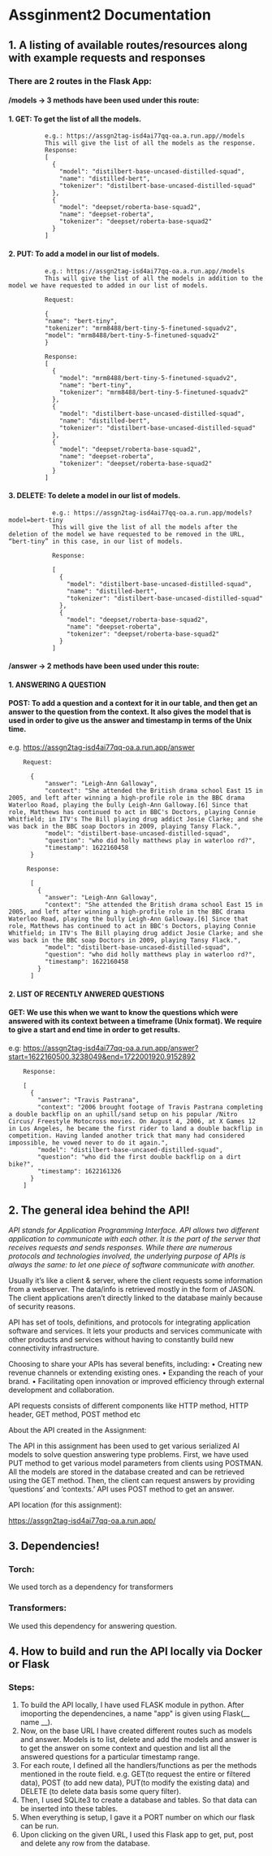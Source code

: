# Assginment2 Documentation

## 1. A listing of available routes/resources along with example requests and responses
### There are 2 routes in the Flask App:
#### /models -> 3 methods have been used under this route: 
  #### 1. GET: To get the list of all the models. 
              e.g.: https://assgn2tag-isd4ai77qq-oa.a.run.app//models 
              This will give the list of all the models as the response.
              Response:
              [
                {
                  "model": "distilbert-base-uncased-distilled-squad", 
                  "name": "distilled-bert", 
                  "tokenizer": "distilbert-base-uncased-distilled-squad"
                }, 
                {
                  "model": "deepset/roberta-base-squad2", 
                  "name": "deepset-roberta", 
                  "tokenizer": "deepset/roberta-base-squad2"
                }
              ]


  #### 2. PUT: To add a model in our list of models. 
              e.g.: https://assgn2tag-isd4ai77qq-oa.a.run.app//models 
              This will give the list of all the models in addition to the model we have requested to added in our list of models.

              Request:

              {
              "name": "bert-tiny",
              "tokenizer": "mrm8488/bert-tiny-5-finetuned-squadv2",
              "model": "mrm8488/bert-tiny-5-finetuned-squadv2"
              }

              Response:
              [
                {
                  "model": "mrm8488/bert-tiny-5-finetuned-squadv2", 
                  "name": "bert-tiny", 
                  "tokenizer": "mrm8488/bert-tiny-5-finetuned-squadv2"
                }, 
                {
                  "model": "distilbert-base-uncased-distilled-squad", 
                  "name": "distilled-bert", 
                  "tokenizer": "distilbert-base-uncased-distilled-squad"
                }, 
                {
                  "model": "deepset/roberta-base-squad2", 
                  "name": "deepset-roberta", 
                  "tokenizer": "deepset/roberta-base-squad2"
                }
              ]
  #### 3. DELETE: To delete a model in our list of models. 
                e.g.: https://assgn2tag-isd4ai77qq-oa.a.run.app/models?model=bert-tiny
                This will give the list of all the models after the deletion of the model we have requested to be removed in the URL, “bert-tiny” in this case, in our list of models.

                Response:

                [
                  {
                    "model": "distilbert-base-uncased-distilled-squad", 
                    "name": "distilled-bert", 
                    "tokenizer": "distilbert-base-uncased-distilled-squad"
                  }, 
                  {
                    "model": "deepset/roberta-base-squad2", 
                    "name": "deepset-roberta", 
                    "tokenizer": "deepset/roberta-base-squad2"
                  }
                ]

#### /answer -> 2 methods have been used under this route: 
#### 1. ANSWERING A QUESTION
####  POST: To add a question and a context for it in our table, and then get an answer to the question from the context. It also gives the model that is used in order to give us the answer and timestamp in terms of the Unix time.
e.g. https://assgn2tag-isd4ai77qq-oa.a.run.app/answer

        Request:

          {
              "answer": "Leigh-Ann Galloway", 
              "context": "She attended the British drama school East 15 in 2005, and left after winning a high-profile role in the BBC drama Waterloo Road, playing the bully Leigh-Ann Galloway.[6] Since that role, Matthews has continued to act in BBC's Doctors, playing Connie Whitfield; in ITV's The Bill playing drug addict Josie Clarke; and she was back in the BBC soap Doctors in 2009, playing Tansy Flack.", 
              "model": "distilbert-base-uncased-distilled-squad", 
              "question": "who did holly matthews play in waterloo rd?", 
              "timestamp": 1622160458
          }

         Response:

          [
            {
              "answer": "Leigh-Ann Galloway", 
              "context": "She attended the British drama school East 15 in 2005, and left after winning a high-profile role in the BBC drama Waterloo Road, playing the bully Leigh-Ann Galloway.[6] Since that role, Matthews has continued to act in BBC's Doctors, playing Connie Whitfield; in ITV's The Bill playing drug addict Josie Clarke; and she was back in the BBC soap Doctors in 2009, playing Tansy Flack.", 
              "model": "distilbert-base-uncased-distilled-squad", 
              "question": "who did holly matthews play in waterloo rd?", 
              "timestamp": 1622160458
            }
          ]

#### 2. LIST OF RECENTLY ANWERED QUESTIONS
#### GET: We use this when we want to know the questions which were answered with its context between a timeframe (Unix format). We require to give a start and end time in order to get results.
e.g:  https://assgn2tag-isd4ai77qq-oa.a.run.app/answer?start=1622160500.3238049&end=1722001920.9152892

        Response:

        [
          {
            "answer": "Travis Pastrana", 
            "context": "2006 brought footage of Travis Pastrana completing a double backflip on an uphill/sand setup on his popular /Nitro Circus/ Freestyle Motocross movies. On August 4, 2006, at X Games 12 in Los Angeles, he became the first rider to land a double backflip in competition. Having landed another trick that many had considered impossible, he vowed never to do it again.", 
            "model": "distilbert-base-uncased-distilled-squad", 
            "question": "who did the first double backflip on a dirt bike?", 
            "timestamp": 1622161326
          }
        ]

## 2. The general idea behind the API!
_API stands for Application Programming Interface. API allows two different application to communicate with each other. It is the part of the server that receives requests and sends responses. While there are numerous protocols and technologies involved, the underlying purpose of APIs is always the same: to let one piece of software communicate with another._

Usually it’s like a client & server, where the client requests some information from a webserver. The data/info is retrieved mostly in the form of JASON. The client applications aren’t directly linked to the database mainly because of security reasons. 

API has set of tools, definitions, and protocols for integrating application software and services. It lets your products and services communicate with other products and services without having to constantly build new connectivity infrastructure.

Choosing to share your APIs has several benefits, including:
•	Creating new revenue channels or extending existing ones.
•	Expanding the reach of your brand.
•	Facilitating open innovation or improved efficiency through external development and collaboration.

API requests consists of different components like HTTP method, HTTP header, GET method, POST method etc

About the API created in the Assignment:

The API in this assignment has been used to get various serialized AI models to solve question answering type problems.  First, we have used PUT method to get various model parameters from clients using POSTMAN. All the models are stored in the database created and can be retrieved using the GET method. Then, the client can request answers by providing ‘questions’ and ‘contexts.’ API uses POST method to get an answer.  

API location (for this assignment):

https://assgn2tag-isd4ai77qq-oa.a.run.app/

## 3. Dependencies!
    
### Torch: 
We used torch as a dependency for transformers

### Transformers: 
We used this dependency for answering question.


## 4. How to build and run the API locally via Docker or Flask
### Steps:
1. To build the API locally, I have used FLASK module in python. After imoporting the dependencines, a name "app" is given using Flask(__ name __). 
2. Now, on the base URL I have created different routes such as models and answer.  Models is to list, delete and add the models and answer is to get the answer on some context and question and list all the answered questions for a particular timestamp range.
3. For each route, I defined all the handlers/functions as per the methods mentioned in the route field. e.g. GET(to request the entire or filtered data), POST (to add new data), PUT(to modify the existing data) and DELETE (to delete data basis some query filter). 
4. Then, I used SQLite3 to create a database and tables. So that data can be inserted into these tables.
5. When everything is setup, I gave it a PORT number on which our flask can be run. 
6. Upon clicking on the given URL, I used this Flask app to get, put, post and delete any row from the database.     
